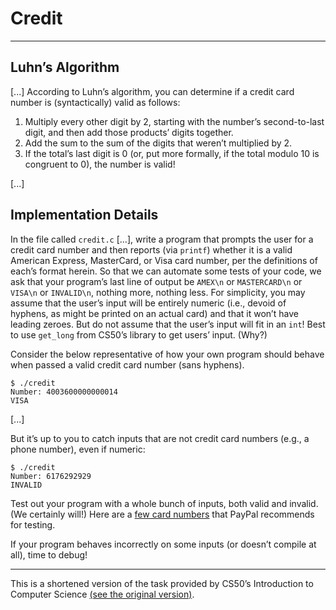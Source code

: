 # Credit

---

## Luhn’s Algorithm

[...] According to Luhn’s algorithm, you can determine if a credit card number is (syntactically) valid as follows:

1) Multiply every other digit by 2, starting with the number’s second-to-last digit, and then add those products’ digits together.
2) Add the sum to the sum of the digits that weren’t multiplied by 2.
3) If the total’s last digit is 0 (or, put more formally, if the total modulo 10 is congruent to 0), the number is valid!

[...]

## Implementation Details

In the file called `credit.c` [...], write a program that prompts the user for a credit card number and then reports (via `printf`) whether it is a valid American Express, MasterCard, or Visa card number, per the definitions of each’s format herein. So that we can automate some tests of your code, we ask that your program’s last line of output be `AMEX\n` or `MASTERCARD\n` or `VISA\n` or `INVALID\n`, nothing more, nothing less. For simplicity, you may assume that the user’s input will be entirely numeric (i.e., devoid of hyphens, as might be printed on an actual card) and that it won’t have leading zeroes. But do not assume that the user’s input will fit in an `int`! Best to use `get_long` from CS50’s library to get users’ input. (Why?)

Consider the below representative of how your own program should behave when passed a valid credit card number (sans hyphens).

```
$ ./credit
Number: 4003600000000014
VISA
```

[...]

But it’s up to you to catch inputs that are not credit card numbers (e.g., a phone number), even if numeric:

```
$ ./credit
Number: 6176292929
INVALID
```

Test out your program with a whole bunch of inputs, both valid and invalid. (We certainly will!) Here are a [few card numbers](https://developer.paypal.com/api/nvp-soap/payflow/integration-guide/test-transactions/#standard-test-cards) that PayPal recommends for testing.

If your program behaves incorrectly on some inputs (or doesn’t compile at all), time to debug!

---

This is a shortened version of the task provided by CS50’s Introduction to Computer Science
[(see the original version)](https://cs50.harvard.edu/x/2023/psets/1/credit/).

